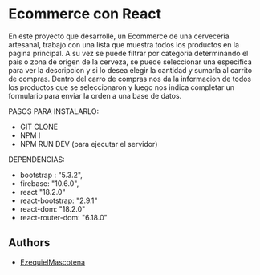 
# Ecommerce con React
En este proyecto que desarrolle, un Ecommerce de una cerveceria artesanal, trabajo con una lista que muestra todos los productos en la pagina principal.
A su vez se puede filtrar por categoria determinando el país o zona de origen de la cerveza, se puede seleccionar una especifica para ver la descripcion y si lo desea elegir la cantidad y sumarla al carrito de compras.
Dentro del carro de compras nos da la informacion de todos los productos que se seleccionaron y luego nos indica completar un formulario para enviar la orden a una base de datos.

PASOS PARA INSTALARLO:
- GIT CLONE
- NPM I
- NPM RUN DEV (para ejecutar el servidor)


DEPENDENCIAS:
- bootstrap : "5.3.2",
- firebase: "10.6.0",
- react "18.2.0"
- react-bootstrap: "2.9.1"
- react-dom: "18.2.0"
- react-router-dom: "6.18.0"
## Authors

- [EzequielMascotena](https://github.com/EzequielMascotena)

